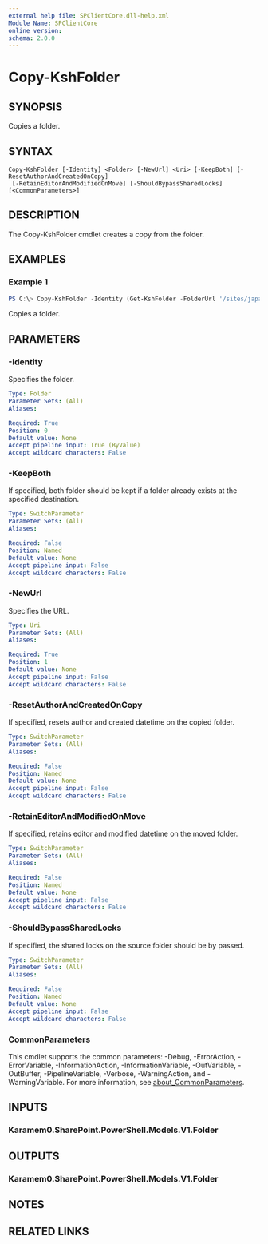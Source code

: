 ```yaml
---
external help file: SPClientCore.dll-help.xml
Module Name: SPClientCore
online version:
schema: 2.0.0
---
```


# Copy-KshFolder

## SYNOPSIS
Copies a folder.

## SYNTAX

```
Copy-KshFolder [-Identity] <Folder> [-NewUrl] <Uri> [-KeepBoth] [-ResetAuthorAndCreatedOnCopy]
 [-RetainEditorAndModifiedOnMove] [-ShouldBypassSharedLocks] [<CommonParameters>]
```

## DESCRIPTION
The Copy-KshFolder cmdlet creates a copy from the folder.

## EXAMPLES

### Example 1
```powershell
PS C:\> Copy-KshFolder -Identity (Get-KshFolder -FolderUrl '/sites/japan/hr/Shared%20Documents/Templates') -NewUrl 'https://example.sharepoint.com/Shared%20Documents/Templates'
```

Copies a folder.

## PARAMETERS

### -Identity
Specifies the folder.

```yaml
Type: Folder
Parameter Sets: (All)
Aliases:

Required: True
Position: 0
Default value: None
Accept pipeline input: True (ByValue)
Accept wildcard characters: False
```

### -KeepBoth
If specified, both folder should be kept if a folder already exists at the specified destination.

```yaml
Type: SwitchParameter
Parameter Sets: (All)
Aliases:

Required: False
Position: Named
Default value: None
Accept pipeline input: False
Accept wildcard characters: False
```

### -NewUrl
Specifies the URL.

```yaml
Type: Uri
Parameter Sets: (All)
Aliases:

Required: True
Position: 1
Default value: None
Accept pipeline input: False
Accept wildcard characters: False
```

### -ResetAuthorAndCreatedOnCopy
If specified, resets author and created datetime on the copied folder.

```yaml
Type: SwitchParameter
Parameter Sets: (All)
Aliases:

Required: False
Position: Named
Default value: None
Accept pipeline input: False
Accept wildcard characters: False
```

### -RetainEditorAndModifiedOnMove
If specified, retains editor and modified datetime on the moved folder.

```yaml
Type: SwitchParameter
Parameter Sets: (All)
Aliases:

Required: False
Position: Named
Default value: None
Accept pipeline input: False
Accept wildcard characters: False
```

### -ShouldBypassSharedLocks
If specified, the shared locks on the source folder should be by passed.

```yaml
Type: SwitchParameter
Parameter Sets: (All)
Aliases:

Required: False
Position: Named
Default value: None
Accept pipeline input: False
Accept wildcard characters: False
```

### CommonParameters
This cmdlet supports the common parameters: -Debug, -ErrorAction, -ErrorVariable, -InformationAction, -InformationVariable, -OutVariable, -OutBuffer, -PipelineVariable, -Verbose, -WarningAction, and -WarningVariable. For more information, see [about_CommonParameters](http://go.microsoft.com/fwlink/?LinkID=113216).

## INPUTS

### Karamem0.SharePoint.PowerShell.Models.V1.Folder

## OUTPUTS

### Karamem0.SharePoint.PowerShell.Models.V1.Folder

## NOTES

## RELATED LINKS
